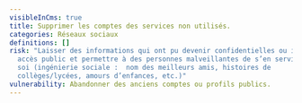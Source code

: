 ```yaml
---
visibleInCms: true
title: Supprimer les comptes des services non utilisés.
categories: Réseaux sociaux
definitions: []
risk: "Laisser des informations qui ont pu devenir confidentielles ou intimes en
  accès public et permettre à des personnes malveillantes de s’en servir contre
  soi (ingénierie sociale :  nom des meilleurs amis, histoires de
  collèges/lycées, amours d’enfances, etc.)"
vulnerability: Abandonner des anciens comptes ou profils publics.
---
```

